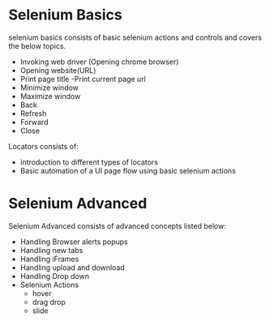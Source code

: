 # Selenium Basics
selenium basics consists of basic selenium actions and controls and covers the below topics.
- Invoking web driver (Opening chrome browser)
- Opening website(URL)
- Print page title
 -Print current page url
- Minimize window
- Maximize window
- Back
- Refresh
- Forward
- Close

Locators consists of:
- introduction to different types of locators
- Basic automation of a UI page flow using basic selenium actions

# Selenium Advanced
Selenium Advanced consists of advanced concepts listed below:
- Handling Browser alerts popups
- Handling new tabs
- Handling iFrames
- Handling upload and download
- Handling Drop down
- Selenium Actions
  - hover
  - drag drop
  - slide
